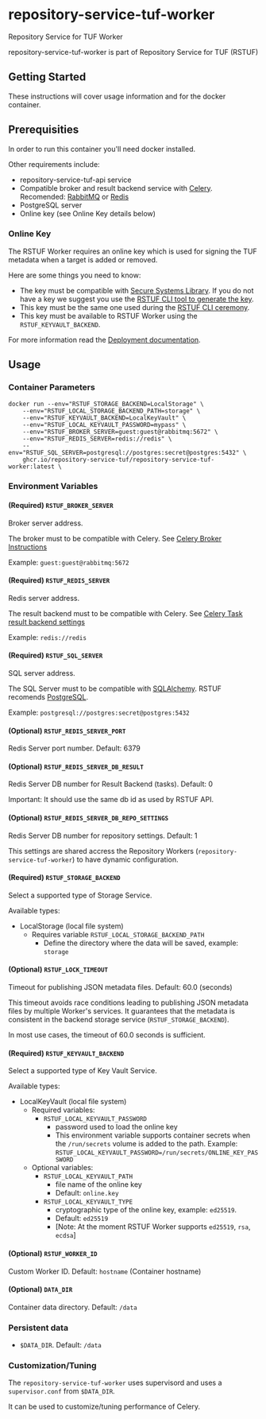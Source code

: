 # repository-service-tuf-worker

Repository Service for TUF Worker

repository-service-tuf-worker is part of Repository Service for TUF (RSTUF)

## Getting Started

These instructions will cover usage information and for the docker container.

## Prerequisities


In order to run this container you'll need docker installed.

Other requirements include:

* repository-service-tuf-api service
* Compatible broker and result backend service with
  [Celery](https://docs.celeryq.dev/en/stable/getting-started/backends-and-brokers/index.html).
  Recomended: [RabbitMQ](https://www.rabbitmq.com) or [Redis](https://redis.com)
* PostgreSQL server
* Online key (see Online Key details below)

### Online Key
The RSTUF Worker requires an online key which is used for signing the TUF
metadata when a target is added or removed.

Here are some things you need to know:
* The key must be compatible with
  [Secure Systems Library](https://github.com/secure-systems-lab/securesystemslib).
  If you do not have a key we suggest you use the [RSTUF CLI tool to generate the key](https://repository-service-tuf.readthedocs.io/en/latest/guide/repository-service-tuf-cli/index.html).
* This key must be the same one used during the [RSTUF CLI ceremony](https://repository-service-tuf.readthedocs.io/en/latest/guide/repository-service-tuf-cli/index.html#ceremony-ceremony).
* This key must be available to RSTUF Worker using the `RSTUF_KEYVAULT_BACKEND`.

For more information read the [Deployment documentation](https://repository-service-tuf.readthedocs.io/en/latest/guide/deployment/index.html).

## Usage

### Container Parameters

```shell
docker run --env="RSTUF_STORAGE_BACKEND=LocalStorage" \
    --env="RSTUF_LOCAL_STORAGE_BACKEND_PATH=storage" \
    --env="RSTUF_KEYVAULT_BACKEND=LocalKeyVault" \
    --env="RSTUF_LOCAL_KEYVAULT_PASSWORD=mypass" \
    --env="RSTUF_BROKER_SERVER=guest:guest@rabbitmq:5672" \
    --env="RSTUF_REDIS_SERVER=redis://redis" \
    --env="RSTUF_SQL_SERVER=postgresql://postgres:secret@postgres:5432" \
    ghcr.io/repository-service-tuf/repository-service-tuf-worker:latest \
```


### Environment Variables

#### (Required) `RSTUF_BROKER_SERVER`

Broker server address.

The broker must to be compatible with Celery.
See [Celery Broker Instructions](https://docs.celeryq.dev/en/stable/getting-started/backends-and-brokers/index.html#broker-instructions)

Example: `guest:guest@rabbitmq:5672`

#### (Required) `RSTUF_REDIS_SERVER`

Redis server address.

The result backend must to be compatible with Celery. See
[Celery Task result backend settings](https://docs.celeryq.dev/en/stable/userguide/configuration.html#task-result-backend-settings)

Example: `redis://redis`

#### (Required) `RSTUF_SQL_SERVER`

SQL server address.

The SQL Server must to be compatible with
[SQLAlchemy](https://www.sqlalchemy.org). RSTUF recomends
[PostgreSQL](https://www.postgresql.org).

Example: `postgresql://postgres:secret@postgres:5432`

#### (Optional) `RSTUF_REDIS_SERVER_PORT`

Redis Server port number. Default: 6379

#### (Optional) `RSTUF_REDIS_SERVER_DB_RESULT`

Redis Server DB number for Result Backend (tasks). Default: 0

Important: It should use the same db id as used by RSTUF API.

#### (Optional) `RSTUF_REDIS_SERVER_DB_REPO_SETTINGS`

Redis Server DB number for repository settings. Default: 1

This settings are shared accress the Repository Workers
(``repository-service-tuf-worker``) to have dynamic configuration.

#### (Required) `RSTUF_STORAGE_BACKEND`

Select a supported type of Storage Service.

Available types:

* LocalStorage (local file system)
    - Requires variable ``RSTUF_LOCAL_STORAGE_BACKEND_PATH``
      - Define the directory where the data will be saved, example: `storage`

#### (Optional) `RSTUF_LOCK_TIMEOUT`

Timeout for publishing JSON metadata files. Default: 60.0 (seconds)

This timeout avoids race conditions leading to publishing JSON metadata files by multiple
Worker's services. It guarantees that the metadata is consistent in the backend
storage service (`RSTUF_STORAGE_BACKEND`).


In most use cases, the timeout of 60.0 seconds is sufficient.

#### (Required) `RSTUF_KEYVAULT_BACKEND`

Select a supported type of Key Vault Service.

Available types:

* LocalKeyVault (local file system)
  - Required variables:
    - ``RSTUF_LOCAL_KEYVAULT_PASSWORD``
      - password used to load the online key
      - This environment variable supports container secrets when the `/run/secrets`
        volume is added to the path.
        Example: `RSTUF_LOCAL_KEYVAULT_PASSWORD=/run/secrets/ONLINE_KEY_PASSWORD`
  - Optional variables:
    - ``RSTUF_LOCAL_KEYVAULT_PATH``
      - file name of the online key
      - Default: `online.key`
    - ``RSTUF_LOCAL_KEYVAULT_TYPE``
      - cryptographic type of the online key, example: `ed25519`.
      - Default: `ed25519`
      - [Note: At the moment RSTUF Worker supports `ed25519`, `rsa`, `ecdsa`]

#### (Optional) `RSTUF_WORKER_ID`

Custom Worker ID.  Default: `hostname` (Container hostname)

#### (Optional) `DATA_DIR`

Container data directory. Default: `/data`


### Persistent data

* `$DATA_DIR`. Default: `/data`

### Customization/Tuning

The `repository-service-tuf-worker` uses supervisord and uses a
`supervisor.conf` from `$DATA_DIR`.

It can be used to customize/tuning performance of Celery.

